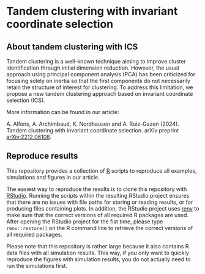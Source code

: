 # Tandem clustering with invariant coordinate selection

## About tandem clustering with ICS
Tandem clustering is a well-known technique aiming to improve cluster
identification through initial dimension reduction. However, the usual approach 
using principal component analysis (PCA) has been criticized for focusing 
solely on inertia so that the first components do not necessarily retain the 
structure of interest for clustering. To address this limitation, we propose a 
new tandem clustering approach based on invariant coordinate selection (ICS).

More information can be found in our article:

A. Alfons, A. Archimbaud, K. Nordhausen and A. Ruiz-Gazen (2024).
Tandem clustering with invariant coordinate selection. 
arXiv preprint [arXiv:2212.06108](https://arxiv.org/abs/2212.06108).

## Reproduce results
This repository provides a collection of [R](https://CRAN.R-project.org/) 
scripts to reproduce all examples, simulations and figures in our article.

The easiest way to reproduce the results is to clone this repository with 
[RStudio](https://rstudio.com/products/rstudio/download/).  Running the 
scripts within the resulting RStudio project ensures that there are no issues 
with file paths for storing or reading results, or for producing files 
containing plots.  In addition, the RStudio project uses 
[renv](https://rstudio.github.io/renv/) to make sure that the correct 
versions of all required R packages are used.  After opening the RStudio 
project for the fist time, please type `renv::restore()` on the R command 
line to retrieve the correct versions of all required packages.

Please note that this repository is rather large because it also contains R 
data files with all simulation results.  This way, if you only want to quickly
reproduce the figures with simulation results, you do not actually need to run 
the simulations first.
